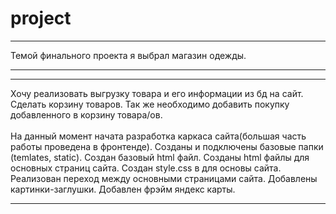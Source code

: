 <h1>p r o j e c t </h1>
 
<hr>Темой финального проекта я выбрал магазин одежды.<hr>
<hr>
Хочу реализовать выгрузку товара и его информации из бд на сайт.
Сделать корзину товаров.
Так же необходимо добавить покупку добавленного в корзину товара/ов.
<br><br>
На данный момент начата разработка каркаса сайта(большая часть работы проведена в фронтенде).
Созданы и подключены базовые папки (temlates, static).
Создан базовый html файл.
Созданы html файлы для основных страниц сайта.
Создан style.css в для основы сайта.
Реализован переход между основными страницами сайта.
Добавлены картинки-заглушки.
Добавлен фрэйм яндекс карты.
<hr>

